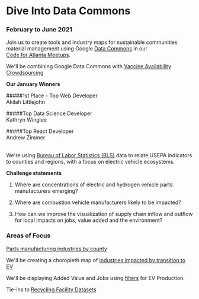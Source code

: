 
# Dive Into Data Commons
<!--
### Saturday, January 23, 2021, 10AM to 5PM
-->
### February to June 2021

Join us to create tools and industry maps for sustainable communities material management using Google [Data Commons](https://datacommons.org) in our <a href="https://www.meetup.com/codeforatlanta/" style="white-space:nowrap;">Code for Atlanta Meetups</a>.  

We'll be combining Google Data Commons with <a href="../../localsite/map/neighborhood/vaccines/">Vaccine Availability Crowdsourcing</a>  

<!--
<b>Saturday, January 23, 2021 Schedule</b>  

10:00am to 12:00pm - Introductions and Team Building  
12:00pm to 4:00pm - Work Time  
4:00pm to 5:00pm - Team Share Outs  
-->

<b>Our January Winners</b>

#####1st Place - Top Web Developer  
Akilah Littlejohn  

#####Top Data Science Developer  
Kathryn Winglee  

#####Top React Developer  
Andrew Zimmer  
<br>

We're using [Bureau of Labor Statistics (BLS)](https://www.bls.gov/data/) data to relate USEPA indicators to counties and regions, with a focus on electric vehicle ecosystems.  

<b>Challenge statements</b>  

1. Where are concentrations of electric and hydrogen vehicle parts manufacturers emerging?  

2. Where are combustion vehicle manufacturers likely to be impacted?  

3. How can we improve the visualization of supply chain inflow and outflow for local impacts on jobs, value added and the environment?  

<!--
<b>Growing EV Ecosystems</b>  

1. University of Georgia - 33 new Proterra electric buses coming in 2021  
1. Georgia Power - Half of system fleet vehicles will be electric by 2030  
1. Hartsfield–Jackson Atlanta International Airport - [GreeningATL](https://www.17sustainabledevelopmentgoals.org/greeningatl-the-most-resilient-airport-globally/)  
1. Lyft partnership pilot program to add 50 EVs  
1. German GEDIA building $85 million [EV Parts Plant near Dalton, GA](https://www.bizjournals.com/atlanta/news/2020/07/29/gedia-automotive-group-plant-dalton-georgia.html)  
1. Korean SK Innovation's $1.6 billion plant adds $960 million [EV battery expansion in Commerce, GA](https://www.bizjournals.com/atlanta/news/2020/06/30/sk-innovation-georgia-electric-vehicle-plant.html)   
-->

<h3>Areas of Focus</h3>

<a href="../../../localsite/info/#show=vehicles">Parts manufacturing industries by county</a>  
<!--
County automobile industry employment for 6-digit NAICS 336111.
4-digit NAICS resides in "By-Industry" link [here](https://www.bls.gov/cew/downloadable-data-files.htm), but we will be pulling from the Bureau of Labor Statistics (BLS)&nbsp;API.  
-->

We'll be creating a choropleth map of 
<a href="../projects/mobility/">industries impacted by transition to EV</a><br>

We'll be displaying Added Value and Jobs using <a href="../../io/charts/inflow-outflow/#indicators=VADD,JOBS">filters</a> for EV Production.

Tie-ins to [Recycling Facility Datasets](../../localsite/map/recycling/ga/)

<!--
Georgia Labor Market Explorer
https://explorer.gdol.ga.gov/vosnet/Logoff.aspx?Displayonly=1&utype=L&plang=E
-->

